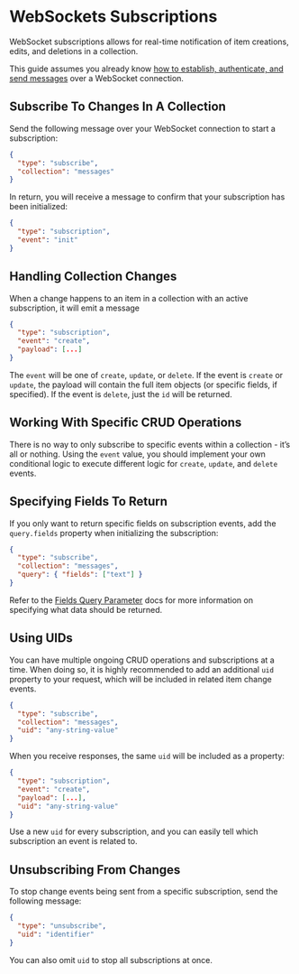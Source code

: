 # WebSockets Subscriptions

WebSocket subscriptions allows for real-time notification of item creations, edits, and deletions in a collection. 

This guide assumes you already know [how to establish, authenticate, and send messages](/guides/real-time/getting-started/websockets) over a WebSocket connection.

## Subscribe To Changes In A Collection

Send the following message over your WebSocket connection to start a subscription: 

```json
{
  "type": "subscribe",
  "collection": "messages"
}
```

In return, you will receive a message to confirm that your subscription has been initialized:

```json
{
  "type": "subscription",
  "event": "init"
}
```

## Handling Collection Changes 

When a change happens to an item in a collection with an active subscription, it will emit a message 

```json
{
  "type": "subscription",
  "event": "create",
  "payload": [...]
}
```

The `event` will be one of `create`, `update`, or `delete`. If the event is `create` or `update`, the payload will contain the full item objects (or specific fields, if specified). If the event is `delete`, just the `id` will be returned.

## Working With Specific CRUD Operations

There is no way to only subscribe to specific events within a collection - it’s all or nothing. Using the `event` value, you should implement your own conditional logic to execute different logic for `create`, `update`, and `delete` events.

## Specifying Fields To Return

If you only want to return specific fields on subscription events, add the `query.fields` property when initializing the subscription:

```json
{
  "type": "subscribe",
  "collection": "messages",
  "query": { "fields": ["text"] }
}
```

Refer to the [Fields Query Parameter](/reference/query.html#fields) docs for more information on specifying what data should be returned.

## Using UIDs

You can have multiple ongoing CRUD operations and subscriptions at a time. When doing so, it is highly recommended to add an additional `uid` property to your request, which will be included in related item change events.

```json
{
  "type": "subscribe",
  "collection": "messages",
  "uid": "any-string-value"
}
```

When you receive responses, the same `uid` will be included as a property:

```json
{
  "type": "subscription",
  "event": "create",
  "payload": [...],
  "uid": "any-string-value"
}
```

Use a new `uid` for every subscription, and you can easily tell which subscription an event is related to. 

## Unsubscribing From Changes

To stop change events being sent from a specific subscription, send the following message:

```json
{
  "type": "unsubscribe",
  "uid": "identifier"
}
```

You can also omit `uid` to stop all subscriptions at once. 
